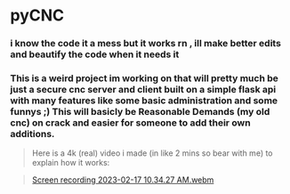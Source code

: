 # pyCNC
### i know the code it a mess but it works rn , ill make better edits and beautify the code when it needs it

### This is a weird project im working on that will pretty much be just a secure cnc server and client built on a simple flask api with many features like some basic administration and some funnys ;) This will basicly be Reasonable Demands (my old cnc) on crack and easier for someone to add their own additions.
> Here is a 4k (real) video i made (in like 2 mins so bear with me) to explain how it works:

> [Screen recording 2023-02-17 10.34.27 AM.webm](https://user-images.githubusercontent.com/66269103/219711368-1a61bdf9-4cbc-4c71-bc1d-7fef3a79c1d3.webm)
